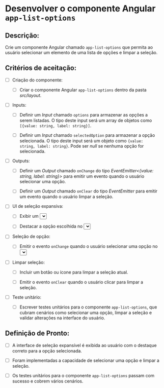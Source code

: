 # Desenvolver o componente Angular `app-list-options`

## Descrição:

Crie um componente Angular chamado `app-list-options` que permita ao usuário selecionar um elemento de uma lista de opções e limpar a seleção.

## Critérios de aceitação:

- [ ] Criação do componente:

     - [ ] Criar o componente Angular `app-list-options` dentro da pasta _src/layout_.

- [ ] Inputs:

     - [ ] Definir um _Input_ chamado `options` para armazenar as opções a serem listadas. O tipo deste input será um array de objetos como `[{value: string, label: string}]`.

     - [ ] Definir um _Input_ chamado `selectedOption` para armazenar a opção selecionada. O tipo deste input será um objeto como `{value: string, label: string}`. Pode ser _null_ se nenhuma opção for selecionada.

- [ ] Outputs:

     - [ ] Definir um _Output_ chamado `onChange` do tipo _EventEmitter<{value: string, label: string}>_ para emitir um evento quando o usuário selecionar uma opção.
     
     - [ ] Definir um _Output_ chamado `onClear` do tipo _EventEmitter_ para emitir um evento quando o usuário limpar a seleção.

- [ ] UI de seleção expansiva:

     - [ ] Exibir um [_<select>_](https://developer.mozilla.org/en-US/docs/Web/HTML/Element/select) para listar as opções fornecidas.

     - [ ] Destacar a opção escolhida no _<select>_.

- [ ] Seleção de opção:

     - [ ] Emitir o evento `onChange` quando o usuário selecionar uma opção no _<select>_.

- [ ] Limpar seleção:

     - [ ] Incluir um botão ou ícone para limpar a seleção atual.

     - [ ] Emitir o evento `onClear` quando o usuário clicar para limpar a seleção.

- [ ] Teste unitário:

     - [ ] Escrever testes unitários para o componente `app-list-options`, que cubram cenários como selecionar uma opção, limpar a seleção e validar alterações na interface do usuário.

## Definição de Pronto:

- [ ] A interface de seleção expansível é exibida ao usuário com o destaque correto para a opção selecionada.

- [ ] Foram implementadas a capacidade de selecionar uma opção e limpar a seleção.

- [ ] Os testes unitários para o componente `app-list-options` passam com sucesso e cobrem vários cenários.
